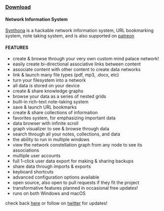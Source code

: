 ### [Download](https://yarnpoint.itch.io/synthona)
#### Network Information System

[Synthona](https://yarnpoint.itch.io/synthona) is a hackable network information system, URL bookmarking system, note taking system, and is also supported on [patreon](https://www.patreon.com/yarnpoint)

#### FEATURES
- create & browse through your very own custom mind palace network!
- easily create bi-directional associative links between content
- associate content with other content to create data networks
- link & launch many file types (pdf, mp3, .docx, etc)
- turn your filesystem into a network
- all data is stored on your device
- create & share knowledge graphs
- browse your data as a series of nested grids
- built-in rich-text note-taking system
- save & launch URL bookmarks
- create & share collections of information
- favorites system, for emphasizing important data
- data browser with infinite scroll
- graph visualizer to see & browse through data
- search through all your notes, collections, and data
- the ability to run in multiple windows
- view the network constellation graph from any node to see its associations
- multiple user accounts
- full 1-click user data export for making & sharing backups
- share data through imports & exports
- keyboard shortcuts
- advanced configuration options available
- open source, also open to pull requests if they fit the project
- transformative features planned in occasional free updates!
- runs on both Windows and macOS 

check back [here](https://yarnpoint.itch.io/synthona) or follow on [twitter](https://twitter.com/synthona) for updates!
